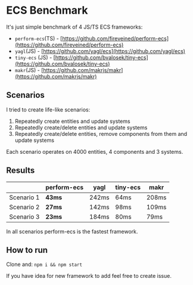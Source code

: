 # ECS Benchmark

It's just simple benchmark of 4 JS/TS ECS frameworks: 

 - `perform-ecs`(TS) - [https://github.com/fireveined/perform-ecs](https://github.com/fireveined/perform-ecs)
 - `yagl`(JS) - [https://github.com/yagl/ecs](https://github.com/yagl/ecs)
 - `tiny-ecs` (JS) - [https://github.com/bvalosek/tiny-ecs](https://github.com/bvalosek/tiny-ecs)
 - `makr`(JS) - [https://github.com/makrjs/makr](https://github.com/makrjs/makr)

## Scenarios

I tried to create life-like scenarios:
1. Repeatedly create entities and update systems 
2. Repeatedly create/delete entities and update systems 
3. Repeatedly create/delete entities, remove components from them and update systems

Each scenario operates on 4000 entities, 4 components and 3 systems.

## Results
|  | perform-ecs | yagl | tiny-ecs | makr 
|--|--|--|--|--|
| Scenario 1 |     **43ms**   |  242ms | 64ms | 208ms
| Scenario 2 |     **27ms**   | 142ms | 98ms | 109ms
| Scenario 3 |     **23ms**   | 184ms | 80ms | 79ms

In all scenarios perform-ecs is the fastest framework.

## How to run

Clone and: 
`npm i && npm start`

If you have idea for new framework to add feel free to create issue.
